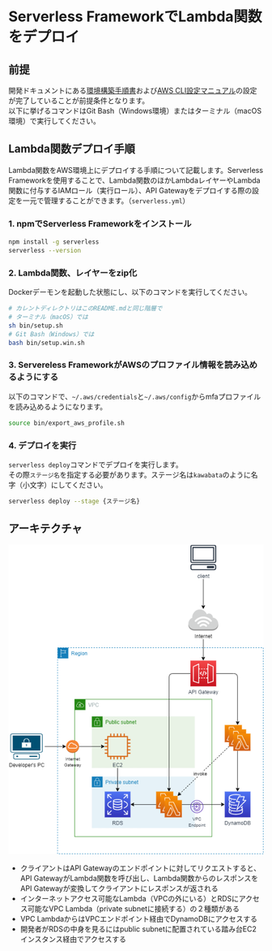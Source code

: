 # Serverless FrameworkでLambda関数をデプロイ

## 前提
開発ドキュメントにある[環境構築手順書](../docs/01_development/01_environment_setup.md)および[AWS CLI設定マニュアル](../docs/01_development/02_awscli_setup.md)の設定が完了していることが前提条件となります。\
以下に挙げるコマンドはGit Bash（Windows環境）またはターミナル（macOS環境）で実行してください。

## Lambda関数デプロイ手順
Lambda関数をAWS環境上にデプロイする手順について記載します。Serverless Frameworkを使用することで、Lambda関数のほかLambdaレイヤーやLambda関数に付与するIAMロール（実行ロール）、API Gatewayをデプロイする際の設定を一元で管理することができます。（`serverless.yml`）

### 1. npmでServerless Frameworkをインストール

```bash
npm install -g serverless
serverless --version
```

### 2. Lambda関数、レイヤーをzip化

Dockerデーモンを起動した状態にし、以下のコマンドを実行してください。

```bash
# カレントディレクトリはこのREADME.mdと同じ階層で
# ターミナル（macOS）では
sh bin/setup.sh
# Git Bash（Windows）では
bash bin/setup.win.sh
```

### 3. Servereless FrameworkがAWSのプロファイル情報を読み込めるようにする

以下のコマンドで、`~/.aws/credentials`と`~/.aws/config`からmfaプロファイルを読み込めるようになります。

```bash
source bin/export_aws_profile.sh
```

### 4. デプロイを実行

`serverless deploy`コマンドでデプロイを実行します。\
その際`ステージ名`を指定する必要があります。ステージ名は`kawabata`のように名字（小文字）にしてください。

```bash
serverless deploy --stage {ステージ名}
```

## アーキテクチャ

<img src="./image/lambda.drawio.png">

- クライアントはAPI Gatewayのエンドポイントに対してリクエストすると、API GatewayがLambda関数を呼び出し、Lambda関数からのレスポンスをAPI Gatewayが変換してクライアントにレスポンスが返される
- インターネットアクセス可能なLambda（VPCの外にいる）とRDSにアクセス可能なVPC Lambda（private subnetに接続する）の２種類がある
- VPC LambdaからはVPCエンドポイント経由でDynamoDBにアクセスする
- 開発者がRDSの中身を見るにはpublic subnetに配置されている踏み台EC2インスタンス経由でアクセスする
